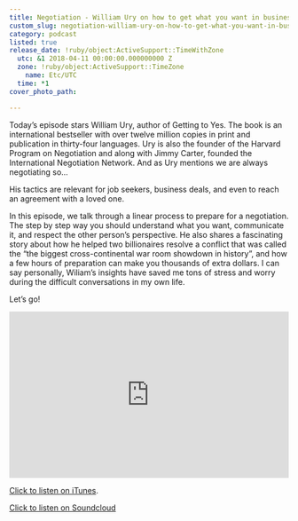 ```yaml
---
title: Negotiation - William Ury on how to get what you want in business and life
custom_slug: negotiation-william-ury-on-how-to-get-what-you-want-in-business-and-life
category: podcast
listed: true
release_date: !ruby/object:ActiveSupport::TimeWithZone
  utc: &1 2018-04-11 00:00:00.000000000 Z
  zone: !ruby/object:ActiveSupport::TimeZone
    name: Etc/UTC
  time: *1
cover_photo_path: 

---
```

Today’s episode stars William Ury, author of Getting to Yes. The book is an international bestseller with over twelve million copies in print and publication in thirty-four languages. Ury is also the founder of the Harvard Program on Negotiation and along with Jimmy Carter, founded the International Negotiation Network. And as Ury mentions we are always negotiating so...

His tactics are relevant for job seekers, business deals, and even to reach an agreement with a loved one.

In this episode, we talk through a linear process to prepare for a negotiation. The step by step way you should understand what you want, communicate it, and respect the other person’s perspective. He also shares a fascinating story about how he helped two billionaires resolve a conflict that was called the “the biggest cross-continental war room showdown in history”, and how a few hours of preparation can make you thousands of extra dollars. I can say personally, Wiliam’s insights have saved me tons of stress and worry during the difficult conversations in my own life.

Let’s go!

<iframe width="100%" height="300" scrolling="no" frameborder="no" allow="autoplay" src="https://w.soundcloud.com/player/?url=https%3A//api.soundcloud.com/tracks/428790564&color=%23ff5500&auto_play=false&hide_related=false&show_comments=true&show_user=true&show_reposts=false&show_teaser=true&visual=true"></iframe>

[Click to listen on iTunes](https://soundcloud.com/positivity-dan/negotiation-william-ury-on-how-to-get-what-you-want-in-business-and-life).

[Click to listen on Soundcloud](https://soundcloud.com/positivity-dan)